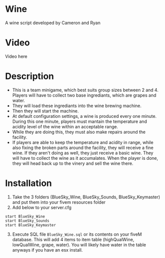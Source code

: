 # Wine
A wine script developed by Cameron and Ryan

# Video
Video here

# Description
* This is a team minigame, which best suits group sizes between 2 and 4. Players will have to collect two base ingrediants, which are grapes and water.
* They will load these ingrediants into the wine brewing machine. 
* Then they will start the machine.
* At default configuration settings, a wine is produced every one minute. During this one minute, players must mantain the temperature and acidity level of the wine within an acceptable range. 
* While they are doing this, they must also make repairs around the facility. 
* If players are able to keep the temperature and acidity in range, while also fixing the broken parts around the facility, they will receive a fine wine. If they aren't doing as well, they just receive a basic wine. They will have to collect the wine as it accumalates. 
When the player is done, they will head back up to the vinery and sell the wine there. 

# Installation
1. Take the 3 folders (BlueSky_Wine, BlueSky_Sounds, BlueSky_Keymaster) and put them into your fivem resources folder
2. Add below to your server.cfg
  ``` 
  start BlueSky_Wine
  start BlueSky_Sounds
  start BlueSky_Keymaster
  ```
3. Execute SQL file `BlueSky_Wine.sql` or its contents on your fiveM database. This will add 4 items to item table (highQualWine, lowQualWine, grape, water). You will likely have water in the table anyways if you have an esx install.
